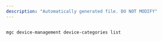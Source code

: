 ```yaml
---
description: "Automatically generated file. DO NOT MODIFY"
---
```


```bash

mgc device-management device-categories list

```